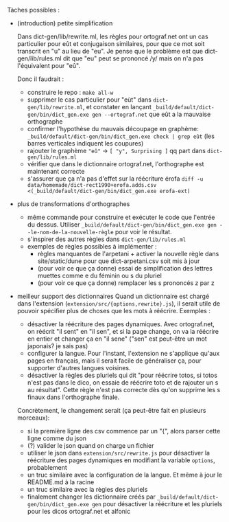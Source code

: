 Tàches possibles :

- (introduction) petite simplification

  Dans dict-gen/lib/rewrite.ml, les règles pour ortograf.net ont un cas particulier pour
  eût et conjugaison similaires, pour que ce mot soit transcrit en "u" au lieu de "eu". Je
  pense que le problème est que dict-gen/lib/rules.ml dit que "eu" peut se prononcé /y/
  mais on n'a pas l'équivalent pour "eû".

  Donc il faudrait :
  - construire le repo : `make all-w`
  - supprimer le cas particulier pour "eùt" dans `dict-gen/lib/rewrite.ml`, et constater en lançant `_build/default/dict-gen/bin/dict_gen.exe gen --ortograf.net` que eût a la mauvaise orthographe
  - confirmer l'hypothèse du mauvais découpage en graphème: `_build/default/dict-gen/bin/dict_gen.exe check | grep eût` (les barres verticales indiquent les coupures)
  - rajouter le graphème `"eû"` -> `[ "y", Surprising ]` qq part dans `dict-gen/lib/rules.ml`
  - vérifier que dans le dictionnaire ortograf.net, l'orthographe est maintenant correcte
  - s'assurer que ça n'a pas d'effet sur la réécriture érofa `diff -u data/homemade/dict-rect1990+erofa.adds.csv <(_build/default/dict-gen/bin/dict_gen.exe erofa-ext)`

- plus de transformations d'orthographes
  - même commande pour construire et exécuter le code que l'entrée du dessus. Utiliser `_build/default/dict-gen/bin/dict_gen.exe gen --le-nom-de-la-nouvelle-règle` pour voir le résultat.
  - s'inspirer des autres règles dans `dict-gen/lib/rules.ml`
  - exemples de règles possibles à implémenter :
    - règles manquantes de l'arpetani + activer la nouvelle règle dans site/static/dune pour que dict-arpetani.csv soit mis à jour
    - (pour voir ce que ça donne) essai de simplification des lettres muettes comme e du féminin ou s du pluriel
    - (pour voir ce que ça donne) remplacer les s prononcés z par z

- meilleur support des dictionnaires
  Quand un dictionnaire est chargé dans l'extension (`extension/src/{options,rewrite}.js`),
  il serait utile de pouvoir spécifier plus de choses que les mots à réécrire. Exemples :
  - désactiver la réécriture des pages dynamiques. Avec ortograf.net, on réécrit "il sent" en "il sen", et si la page change, on va la réécrire en entier et changer ça en "il sene" ("sen" est peut-être un mot japonais? je sais pas)
  - configurer la langue. Pour l'instant, l'extension ne s'applique qu'aux pages en français, mais il serait facile de généraliser ça, pour supporter d'autres langues voisines.
  - désactiver la règles des pluriels qui dit "pour réécrire totos, si totos n'est pas dans le dico, on essaie de réécrire toto et de rajouter un s au résultat". Cette règle n'est pas correcte dès qu'on supprime les s finaux dans l'orthographe finale.

  Concrètement, le changement serait (ça peut-être fait en plusieurs morceaux):
  - si la première ligne des csv commence par un "{", alors parser cette ligne comme du json
  - (?) valider le json quand on charge un fichier
  - utiliser le json dans `extension/src/rewrite.js` pour désactiver la réécriture des pages
    dynamiques en modifiant la variable `options`, probablement
  - un truc similaire avec la configuration de la langue. Et même à jour le README.md à la racine
  - un truc similaire avec la règles des pluriels
  - finalement changer les dictionnaire créés par `_build/default/dict-gen/bin/dict_gen.exe gen` pour désactiver la réécriture et les pluriels pour les dicos ortograf.net et alfonic
